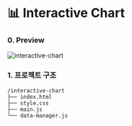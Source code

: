 # 📊 Interactive Chart

### 0. Preview
![interactive-chart](https://github.com/user-attachments/assets/5af65b56-eb4c-4ebc-9e7a-f6f3f033bdf5)


### 1. 프로젝트 구조
```
/interactive-chart
├── index.html
├── style.css
├── main.js
└── data-manager.js
```


